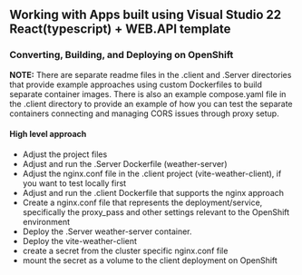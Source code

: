 
## Working with Apps built using Visual Studio 22 React(typescript) + WEB.API template
### Converting, Building, and Deploying on OpenShift

**NOTE:** There are separate readme files in the .client and .Server directories that provide example approaches using custom Dockerfiles to build separate container images.  There is also an example compose.yaml file in the .client directory to provide an example of how you can test the separate containers connecting and managing CORS issues through proxy setup.

#### High level approach

- Adjust the project files
- Adjust and run the .Server Dockerfile (weather-server)
- Adjust the nginx.conf file in the .client project  (vite-weather-client), if you want to test locally first
- Adjust and run the .client Dockerfile that supports the nginx approach
- Create a nginx.conf file that represents the deployment/service, specifically the proxy_pass and other settings relevant to the OpenShift environment
- Deploy the .Server  weather-server container.
- Deploy the vite-weather-client
- create a secret from the cluster specific nginx.conf file
- mount the secret as a volume to the client deployment on OpenShift


